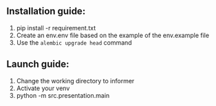## Installation guide: 
1. pip install -r requirement.txt
2. Create an env.env file based on the example of the env.example file
3. Use the `alembic upgrade head` command

## Launch guide:
1. Change the working directory to informer
2. Activate your venv
3. python -m src.presentation.main
